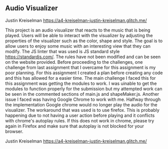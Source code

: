 ## Audio Visualizer

Justin Kreiselman 
https://a4-kreiselman-justin-kreiselman.glitch.me/


This project is an audio visualizer that reacts to the music that is being played. Users will be able to interact with the visualizer by adjusting the properties of the visualizer such as the color, shape and style.
The goal is to allow users to enjoy some music with an interesting view that they can modify. The JS linter that was used is JS standard style https://standardjs.com/. The rules have not been modified and can be seen on the
website provided. Before proceeding to the challenges, one challenge from last assignment that I overcame for this assignment is my poor planning. For this assignment I created a plan before creating any code and this has allowed
for a easier time. The main challenge I faced this for this assignment was getting the modules to work. I was uinable to get the modules to function properly for the submission but my attempted work can be seen in the commented
sections of main.js and shapeMaker.js. Another issue I faced was having Google Chrome to work with me. Halfway through the implementation Google chrome would no longer play the audio for the visualizer. The workaround that was 
used is to use firefox. This is probably happening due to not having a user action before playing and it conflicts with chrome's autoplay rules. If this does not work in chrome, please try again in Firefox and make sure that
autoplay is not blocked for your browser.


Justin Kreiselman 
https://a4-kreiselman-justin-kreiselman.glitch.me/
